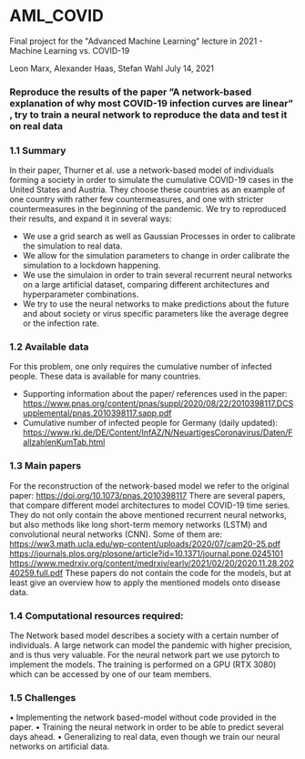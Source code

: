 # AML_COVID
Final project for the "Advanced Machine Learning" lecture in 2021 - Machine Learning vs. COVID-19

Leon Marx, Alexander Haas, Stefan Wahl
July 14, 2021

### Reproduce the results of the paper ”A network-based explanation of why most COVID-19 infection curves are linear” , try to train a neural network to reproduce the data and test it on real data
### 1.1 Summary
In their paper, Thurner et al. use a network-based model of individuals forming a society in order to simulate the cumulative COVID-19 cases in the United States and Austria. They choose these countries as an example of one country with rather few countermeasures, and one with stricter countermeasures in the beginning of the pandemic. We try to reproduced their results, and expand it in several ways:
* We use a grid search as well as Gaussian Processes in order to calibrate the simulation to real data.
* We allow for the simulation parameters to change in order calibrate the simulation to a lockdown happening.
* We use the simulaion in order to train several recurrent neural networks on a large artificial dataset, comparing different architectures and hyperparameter combinations.
* We try to use the neural networks to make predictions about the future and about society or virus specific parameters like the average degree or the infection rate.
### 1.2 Available data
For this problem, one only requires the cumulative number of infected people. These data is available for many countries.
* Supporting information about the paper/ references used in the paper:
    https://www.pnas.org/content/pnas/suppl/2020/08/22/2010398117.DCSupplemental/pnas.2010398117.sapp.pdf
* Cumulative number of infected people for Germany (daily updated): 
    https://www.rki.de/DE/Content/InfAZ/N/NeuartigesCoronavirus/Daten/FallzahlenKumTab.html
### 1.3 Main papers
For the reconstruction of the network-based model we refer to the original paper:
https://doi.org/10.1073/pnas.2010398117
There are several papers, that compare different model architectures to model COVID-19 time series. They do not only contain
the above mentioned recurrent neural networks, but also methods like long short-term memory networks (LSTM) and convolutional
neural networks (CNN). Some of them are:
https://ww3.math.ucla.edu/wp-content/uploads/2020/07/cam20-25.pdf
https://journals.plos.org/plosone/article?id=10.1371/journal.pone.0245101
https://www.medrxiv.org/content/medrxiv/early/2021/02/20/2020.11.28.20240259.full.pdf
These papers do not contain the code for the models, but at least give an overview how to apply the mentioned models
onto disease data.
### 1.4 Computational resources required:
The Network based model describes a society with a certain number of individuals. A large network can model the pandemic with higher precision, and is thus very valuable. For the neural network part we use pytorch to implement the models. The training is performed on a GPU (RTX 3080) which can be accessed by one of our team members.
### 1.5 Challenges
• Implementing the network based-model without code provided in the paper.
• Training the neural network in order to be able to predict several days ahead.
• Generalizing to real data, even though we train our neural networks on artificial data.
